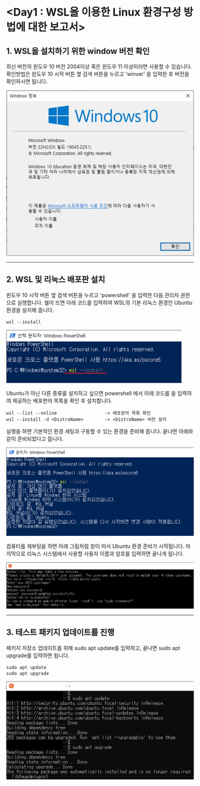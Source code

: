 
# <Day1 : WSL을 이용한 Linux 환경구성 방법에 대한 보고서>

## **1. WSL을 설치하기 위한 window 버전 확인**
최신 버전의 윈도우 10 버전 2004이상 혹은 윈도우 11 이상이라면 사용할 수 있습니다.
확인방법은 윈도우 10 시작 버튼 옆 검색 버튼을 누르고 'winver' 을 입력한 후 버전을 확인하시면 됩니다.

![사진1-1](img/1-1.PNG)

--- 

## **2. WSL 및 리눅스 배포판 설치**
윈도우 10 시작 버튼 옆 검색 버튼을 누르고 'powershell' 을 입력한 다음 관리자 권한으로 실행합니다.
쉘이 뜨면 아래 코드를 입력하여 WSL의 기본 리눅스 환경인 Ubuntu 환경을 설치해 줍니다.

```
wsl --install 
```

![사진2-1](img/2-1.png)

Ubuntu가 아닌 다른 종류를 설치하고 싶으면 powershell 에서 아래 코드를 을 입력하여 제공하는 배포판의 
목록을 확인 후 설치합니다.

```
wsl --list --online                  -> 배포판의 목록 확인
wsl --install -d <DistroName>        -> <DistroName> 버전 설치
```

실행을 하면 기본적인 환경 세팅과 구동할 수 있는 환경을 준비해 줍니다. 끝나면 아래와 같이 준비되었다고 뜹니다.

![사진2-2](img/2-2.png)

컴퓨터를 재부팅을 하면 아래 그림처럼 창이 떠서 Ubuntu 환경 준비가 시작됩니다. 
마지막으로 리눅스 시스템에서 사용할 사용자 이름과 암호를 입력하면 끝나게 됩니다.

![사진2-3](img/2-3.png)

--- 

## **3. 테스트 패키지 업데이트를 진행**
패키지 저장소 업데이트를 위해 sudo apt update를 입력하고, 끝나면 sudo apt upgrade를 입력하면 됩니다.

```
sudo apt update
sudo apt upgrade
```

![사진3-1](img/3-1.png)